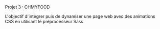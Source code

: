 Projet 3 : OHMYFOOD

L'objectif d'intégrer puis de dynamiser une page web avec des animations CSS en utilisant le préprocesseur Sass
